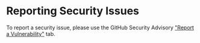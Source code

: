 # Reporting Security Issues

To report a security issue, please use the GitHub Security Advisory ["Report a Vulnerability"]([https://github.com/electron/electron/security/advisories/new](https://github.com/Payback159/openfero/security/advisories/new)) tab.
